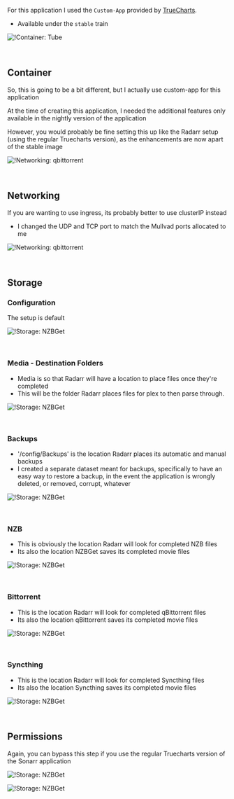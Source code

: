 For this application I used the `Custom-App` provided by [TrueCharts](https://truecharts.org/manual/Quick-Start%20Guides/01-Adding-TrueCharts/).

- Available under the `stable` train

![!Container: Tube](images/custom-app.png)

<br >



## Container

So, this is going to be a bit different, but I actually use custom-app for this application

At the time of creating this application, I needed the additional features only available in the nightly version of the application

However, you would probably be fine setting this up like the Radarr setup (using the regular Truecharts version), as the enhancements are now apart of the stable image

![!Networking: qbittorrent](images/container.png)

<br />

## Networking 

If you are wanting to use ingress, its probably better to use clusterIP instead

- I changed the UDP and TCP port to match the Mullvad ports allocated to me

![!Networking: qbittorrent](images/networking.png)

<br />

## Storage

### Configuration

The setup is default

![!Storage: NZBGet](images/storage_config.png)

<br >

### Media - Destination Folders

- Media is so that Radarr will have a location to place files once they're completed
- This will be the folder Radarr places files for plex to then parse through.

![!Storage: NZBGet](images/storage_data_media.png)

<br >

### Backups

- '/config/Backups' is the location Radarr places its automatic and manual backups
- I created a separate dataset meant for backups, specifically to have an easy way to restore a backup, in the event the application is wrongly deleted, or removed, corrupt, whatever

![!Storage: NZBGet](images/storage_data_backups.png)

<br >

### NZB 

- This is obviously the location Radarr will look for completed NZB files
- Its also the location NZBGet saves its completed movie files

![!Storage: NZBGet](images/storage_data_nzb.png)

<br >

### Bittorrent 

- This is the location Radarr will look for completed qBittorrent files
- Its also the location qBittorrent saves its completed movie files

![!Storage: NZBGet](images/storage_data_qbit.png)

<br >

### Syncthing

- This is the location Radarr will look for completed Syncthing files
- Its also the location Syncthing saves its completed movie files

![!Storage: NZBGet](images/storage_data_syncthing.png)

<br />

## Permissions

Again, you can bypass this step if you use the regular Truecharts version of the Sonarr application

![!Storage: NZBGet](images/security_and_perms.png)

![!Storage: NZBGet](images/security_user_group.png)

<br />